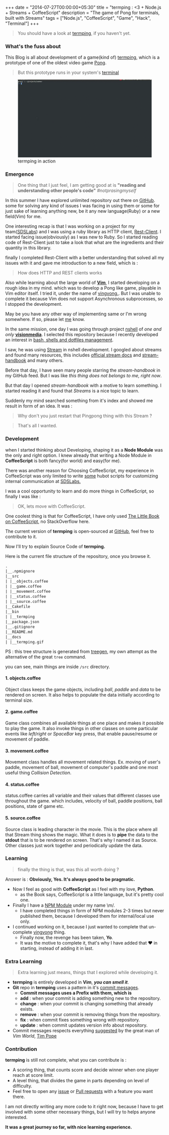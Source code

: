 +++
date = "2014-07-27T00:00:00+05:30"
title = "termping : <3 + Node.js + Streams + CoffeeScript"
description = "The game of Pong for terminals, built with Streams"
tags = ["Node.js", "CoffeeScript", "Game", "Hack", "Terminal"]
+++

> You should have a look at [termping](https://github.com/pravj/termping.git), if you haven't yet.

### What's the fuss about
This Blog is all about development of a game(kind of) [termping](https://github.com/pravj/termping.git), which is a prototype of one of the oldest video game [Pong](https://en.wikipedia.org/wiki/Pong).

> But this prototype runs in your system's [terminal](https://en.wikipedia.org/wiki/Computer_terminal)

<figure> <img src="/images/termping.gif">
	<figcaption>termping in action</figcaption>
</figure>

### Emergence
> One thing that I just feel, I am getting good at is
**"reading and understanding other people's code"** *&#35;notprasingmyself*

In this summer I have explored unlimited repository out there on [GitHub](https://github.com/pravj). some for solving any kind of issues I was facing in using them or some for just sake of learning anything new, be it any new language(Ruby) or a new field(Vim) for me.

One interesting recap is that I was working on a project for my team([SDSLabs](https://twitter.com/sdslabs)) and I was using a ruby library as HTTP client, [Rest-Client](https://github.com/rest-client/rest-client). I started facing issue(obviously) as I was new to Ruby. So I started reading code of Rest-Client just to take a look that what are the ingredients and their quantity in this library.

finally I completed Rest-Client with a better understanding that solved all my issues with it and gave me introduction to a new field, which is :
> How does HTTP and REST clients works

Also while learning about the large world of **[Vim](https://github.com/pravj/dotfiles/tree/learning/vim)**, I started developing on a rough idea in my mind. which was to develop a Pong like game, playable in Vim editor itself. I tried it, under the name of [vingvong.](https://github.com/pravj/vingvong). But I was unable to complete it because Vim does not support Asynchronous subprocesses, so I stopped the development.

May be you have any other way of implementing same or I'm wrong somewhere. If so, please let [me](https://twitter.com/hackpravj) know.

In the same mission, one day I was going through project [nshell](https://github.com/visionmedia/nshell) of *one and only* **[visionmedia](https://github.com/visionmedia)**. I selected this repository because I recently developed an interest in [bash, shells and dotfiles management](https://github.com/pravj/dotfiles).

I saw, he was using [Stream](http://nodejs.org/docs/latest/api/stream.html#stream_stream) in nshell development. I googled about streams and found many resources, this includes [official stream docs](http://nodejs.org/docs/latest/api/stream.html) and [stream-handbook](https://github.com/substack/stream-handbook) and many others.

Before that day, I have seen many people starring the *stream-handbook* in my GitHub feed. But I was like *this thing does not belongs to me, right now*.

But that day I opened *stream-handbook* with a motive to learn something. I started reading it and found that *Streams* is a nice topic to learn.

Suddenly my mind searched something from it's index and showed me result in form of an idea. It was :
> Why don't you just restart that Pingpong thing with this Stream ?

> That's all I wanted.


### Development
when I started thinking about Developing, shaping it as a **Node Module** was the only and right option. I knew already that writing a Node Module in **CoffeeScript** is both fancy(for world) and easy(for me).

There was another reason for Choosing CoffeeScript, my experience in CoffeeScript was only limited to write [some](https://gist.github.com/pravj/2f500607d0aa1bae26a2) hubot scripts for customizing internal communication at [SDSLabs.](https://github.com/sdslabs)

I was a cool opportunity to learn and do more things in CoffeeScript, so finally I was like :
> OK, lets move with CoffeeScript.

One coolest thing is that for CoffeeScript, I have only used [The Little Book on CoffeeScript](http://arcturo.github.io/library/coffeescript/), no StackOverflow here.

The current version of **termping** is open-sourced at [GitHub](https://github.com/pravj/termping), feel free to contribute to it.

Now I'll try to explain Source Code of **termping.**

Here is the current file structure of the repository, once you browse it.

```
.
|__.npmignore
|__src
| |__objects.coffee
| |__game.coffee
| |__movement.coffee
| |__status.coffee
| |__source.coffee
|__Cakefile
|__bin
| |__termping
|__package.json
|__.gitignore
|__README.md
|__docs
| |__termping.gif
```

PS : this tree structure is generated from [treegen](https://github.com/pravj/dotfiles/blob/learning/bin/treegen), my own attempt as the alternative of the great `tree` command.

you can see, main things are inside `/src` directory.

#### 1. objects.coffee
Object class keeps the game objects, including *ball*, *paddle* and *data* to be rendered on screen. It also helps to populate the data initially according to terminal size.

#### 2. game.coffee
Game class combines all available things at one place and makes it possible to play the game. It also invoke things in other classes on some particular events like *left*/*right* or *SpaceBar* key press, that enable pause/resume or movement of paddle.

#### 3. movement.coffee
Movement class handles all movement related things. Ex. moving of user's paddle, movement of ball, movement of computer's paddle and one most useful thing *Collision Detection*.

#### 4. status.coffee
status.coffee carries all variable and their values that different classes use throughout the game. which includes, velocity of ball, paddle positions, ball positions, state of game etc.

#### 5. source.coffee
Source class is leading character in the movie. This is the place where all that Stream thing shows the magic. What it does is to **pipe** the data to the **stdout** that is to be rendered on screen. That's why I named it as Source. Other classes just work together and periodically update the data.

### Learning
> finally the thing is that, was this all worth doing ?

Answer is : **Obviously, Yes. It's always good to be pragmatic.**

* Now I feel as good with **CoffeeScript** as I feel with my love, **Python**.
  * as the Book says, CoffeeScript is a little language, but it's pretty cool one.
* Finally I have a [NPM Module](https://www.npmjs.org/package/termping) under my name \m/.
  * I have completed things in form of NPM modules 2-3 times but never published them, because I developed them for internal/local use only.
* I continued working on it, because I just wanted to complete that un-complete [vingvong](https://github.com/pravj/vingvong) thing.
  * Finally now, the revenge has been taken, **Yo**.
  * It was the motive to complete it, that's why I have added that ♥ in starting, instead of adding it in last.

### Extra Learning
> Extra learning just means, things that I explored while developing it.

* **termping** is entirely developed in **Vim**, ***you can smell it***.
* **Git** repo in **termping** uses a pattern in it's [commit messages](https://github.com/pravj/termping/commits/master).
  * **Commit messages uses a Prefix with them, which is**
  * **add** : when your commit is adding something new to the repository.
  * **change** : when your commit is changing something that already exists.
  * **remove** : when your commit is removing things from the repository.
  * **fix** : when commit fixes something wrong with repository.
  * **update** : when commit updates version info about repository.
* Commit messages respects everything [suggested](http://tbaggery.com/2008/04/19/a-note-about-git-commit-messages.html) by the great man of *Vim World*, [Tim Pope](https://github.com/tpope)

### Contribution
**termping** is still not complete, what you can contribute is :

* A scoring thing, that counts score and decide winner when one player reach at score limit.
* A level thing, that divides the game in parts depending on level of difficulty.
* Feel free to open any [issue](https://github.com/pravj/termping/issues) or [Pull requests](https://github.com/pravj/termping/pulls) with a feature you want there.

I am not directly writing any more code to it right now, because I have to get involved with some other necessary things, but I will try to helps anyone interested.

**It was a great journey so far, with nice learning experience.**
